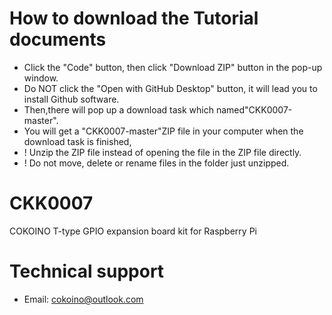 # How to download the Tutorial documents
- Click the "Code" button, then click "Download ZIP" button in the pop-up window. 
- Do NOT click the "Open with GitHub Desktop" button, it will lead you to install Github software.
- Then,there will pop up a download task which named"CKK0007-master". 
- You will get a "CKK0007-master"ZIP file in your computer when the download task is finished,
- ! Unzip the ZIP file instead of opening the file in the ZIP file directly.
- ! Do not move, delete or rename files in the folder just unzipped.

# CKK0007
COKOINO T-type GPIO expansion board kit for Raspberry Pi

# Technical support
- Email: cokoino@outlook.com
